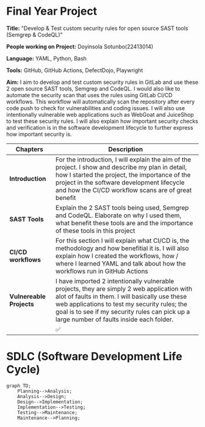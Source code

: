 # Final Year Project

**Title:** "Develop & Test custom security rules for open source SAST tools (Semgrep & CodeQL)"
 
**People working on Project:** Doyinsola Sotunbo(22413014)
 
**Language:** YAML, Python, Bash
 
**Tools:** GitHub, GitHub Actions, DefectDojo, Playwright
 
**Aim:** I aim to develop and test custom security rules in GitLab and use these 2 open source SAST tools, Semgrep and CodeQL. I would also like to automate the security scan that uses the rules using GitLab CI/CD workflows. This workflow will automatically scan the repository after every code push to check for vulnerabilities and coding issues. I will also use intentionally vulnerable web applications such as WebGoat and JuiceShop to test these security rules. I will also explain how important security checks and verification is in the software development lifecycle to further express how important security is.

| Chapters | Description          |
| ------- | ------------------ |
| **Introduction**  | For the introduction, I will explain the aim of the project. I show and describe my plan in detail, how I started the project, the importance of the project in the software development lifecycle and how the CI/CD workflow scans are of great benefit|
| **SAST Tools**   | Explain the 2 SAST tools being used, Semgrep and CodeQL. Elaborate on why I used them, what benefit these tools are and the importance of these tools in this project              |
|  **CI/CD workflows**   | For this section I will explain what CI/CD is, the methodology and how benefitial it is. I will also explain how I created the workflows, how / where I learned YAML and talk about how the workflows run in GitHub Actions |
|  **Vulnereable Projects** | I have imported 2 intentionally vulnerable projects, they are simply 2 web application with alot of faults in them. I will basically use these web applications to test my security rules; the goal is to see if my security rules can pick up a large number of faults inside each folder.             |
|    | :white_check_mark: |

# SDLC (Software Development Life Cycle)

```mermaid
graph TD;
    Planning-->Analysis;
    Analysis-->Design;
    Design-->Implementation;
    Implementation-->Testing;
    Testing-->Maintenance;
    Maintenance-->Planning;


```

